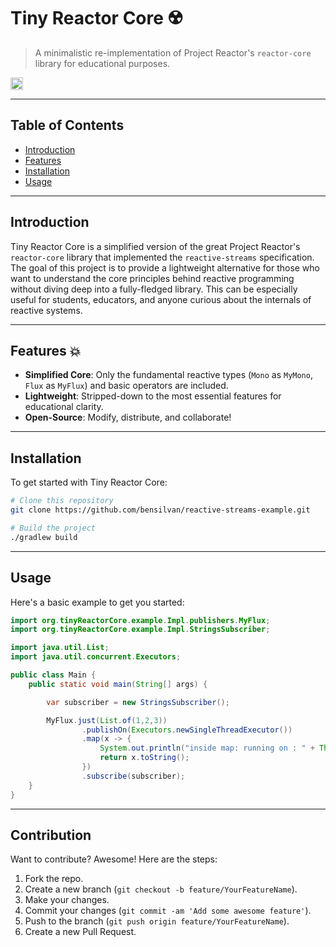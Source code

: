 # Tiny Reactor Core ☢️

> A minimalistic re-implementation of Project Reactor's `reactor-core` library for educational purposes.

<img src="https://avatars.githubusercontent.com/u/4201559?s=280&v=4" alt="Tiny Reactor Logo" width="20"/>

---

## Table of Contents

- [Introduction](#introduction)
- [Features](#features)
- [Installation](#installation)
- [Usage](#usage)

---

## Introduction 

Tiny Reactor Core is a simplified version of the great Project Reactor's `reactor-core` library that implemented the `reactive-streams` specification. The goal of this project is to provide a lightweight alternative for those who want to understand the core principles behind reactive programming without diving deep into a fully-fledged library. This can be especially useful for students, educators, and anyone curious about the internals of reactive systems.

---

## Features 💥

- **Simplified Core**: Only the fundamental reactive types (`Mono` as `MyMono`, `Flux` as `MyFlux`) and basic operators are included.
- **Lightweight**: Stripped-down to the most essential features for educational clarity.
- **Open-Source**: Modify, distribute, and collaborate!

---

## Installation

To get started with Tiny Reactor Core:

```bash
# Clone this repository
git clone https://github.com/bensilvan/reactive-streams-example.git

# Build the project
./gradlew build
```

---

## Usage

Here's a basic example to get you started:

```java
import org.tinyReactorCore.example.Impl.publishers.MyFlux;
import org.tinyReactorCore.example.Impl.StringsSubscriber;

import java.util.List;
import java.util.concurrent.Executors;

public class Main {
    public static void main(String[] args) {

        var subscriber = new StringsSubscriber();

        MyFlux.just(List.of(1,2,3))
                .publishOn(Executors.newSingleThreadExecutor())
                .map(x -> {
                    System.out.println("inside map: running on : " + Thread.currentThread());
                    return x.toString();
                })
                .subscribe(subscriber);
    }
}
```
---


## Contribution

Want to contribute? Awesome! Here are the steps:

1. Fork the repo.
2. Create a new branch (`git checkout -b feature/YourFeatureName`).
3. Make your changes.
4. Commit your changes (`git commit -am 'Add some awesome feature'`).
5. Push to the branch (`git push origin feature/YourFeatureName`).
6. Create a new Pull Request.
